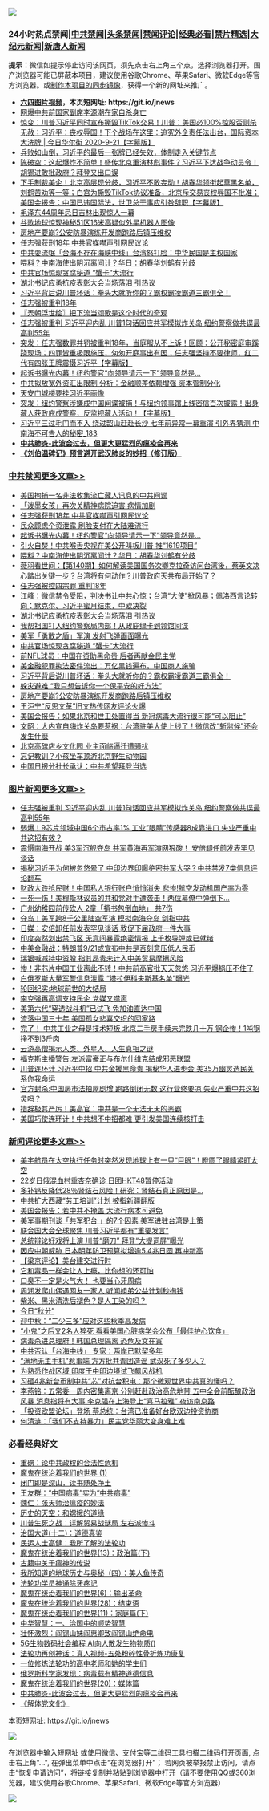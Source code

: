 ![](https://raw.githubusercontent.com/fqnews/bnews/master/64photo/fqnews-qr.jpg)

<div id="tt">
<h3>24小时热点禁闻|<a href="#%E4%B8%AD%E5%85%B1%E7%A6%81%E9%97%BB%E6%9B%B4%E5%A4%9A%E6%96%87%E7%AB%A0">中共禁闻</a>|<a href="#%E5%9B%BE%E7%89%87%E6%96%B0%E9%97%BB%E6%9B%B4%E5%A4%9A%E6%96%87%E7%AB%A0">头条禁闻</a>|<a href="#%E6%96%B0%E9%97%BB%E8%AF%84%E8%AE%BA%E6%9B%B4%E5%A4%9A%E6%96%87%E7%AB%A0">禁闻评论|<a href="#%E5%BF%85%E7%9C%8B%E7%BB%8F%E5%85%B8%E5%A5%BD%E6%96%87">经典必看|<a href="/video.md#%E7%A6%81%E7%89%87%E7%B2%BE%E9%80%89">禁片精选</a>|<a href="https://github.com/fqnews/djy/blob/master/gb/nf1351518.md#1">大纪元新闻</a>|<a href="https://github.com/fqnews/ntdtv/blob/master/gb/prog204.md#1">新唐人新闻</a></h3>
<div><b>提示：</b>微信如提示停止访问该网页，须先点击右上角三个点，选择浏览器打开。国产浏览器可能已屏蔽本项目，建议使用谷歌Chrome、苹果Safari、微软Edge等官方浏览器。或<a href="https://github.com/fqnews/bnews/blob/master/%E5%88%B6%E4%BD%9Cgit%E7%A6%81%E9%97%BB%E9%95%9C%E5%83%8F.md">制作本项目的同步镜像</a>，获得一个新的网址来推广。</div>
<ul>
<li><b><a href="http://d1.bdrive.tk/64.mp4" target="_blank">六四图片视频</a>，本页短网址: https://git.io/jnews</b></li>
<li><a href="/comments/20200922/1400932.md">网爆中共前国家副席李源潮在家自杀身亡</a></li>
<li><a href="/bannedvideo/20200922/1400636.md">惊变：川普习近平同时宣布撕毁TikTok交易！川普：美国必100%控股否则杀无赦；习近平：丧权辱国！下个战场在这里：追究外企责任法出台，国际资本大洗牌 | 今日华尔街 2020-9-21【字幕版】</a></li>
<li><a href="/bannedvideo/20200922/1400879.md">兵败如山倒，习近平的最后一张牌已经失效，体制走入关键节点</a></li>
<li><a href="/bannedvideo/20200922/1400708.md">陈破空：这起爆炸不简单！盛传北京重演林彪事件？习近平下达战争动员令！胡锡进敢批政府？拜登又出口误</a></li>
<li><a href="/bannedvideo/20200922/1400652.md">下手制裁美企！北京高层现分歧，习近平不敢妄动！胡春华领衔起草黑名单，刘鹤苦劝等一等；白宫为撕毁TikTok协议准备，北京斥交易丧权辱国不批准；美国会报告：中国已违国际法，世卫总干事应引咎辞职【字幕版】</a></li>
<li><a href="/cbnews/20200922/1400673.md">毛泽东44周年忌日吉林出现惊人一幕</a></li>
<li><a href="/cnnews/20200922/1400696.md">谷歌地球惊现神秘51区16米高疑似外星机器人图像</a></li>
<li><a href="/cbnews/20200922/1400803.md">房地产要崩?公安防暴演练开发商跑路后镇压维权</a></li>
<li><a href="/cbnews/20200922/1401059.md">任志强获刑18年 中共官媒噤声引网民议论</a></li>
<li><a href="/cnnews/hknews/20200922/1400924.md">中共耍流氓「台海不存在海峡中线」台湾怒打脸：中华民国是主权国家</a></li>
<li><a href="/cbnews/20200922/1400986.md">喂料？中南海使出阴沉离间计？华日：胡春华刘鹤有分歧</a></li>
<li><a href="/cbnews/20200922/1400880.md">中共官场惊现贪腐秘道 “蟹卡”大流行</a></li>
<li><a href="/cbnews/20200922/1400944.md">湖北书记应勇抗疫表彰大会当场落泪 引热议</a></li>
<li><a href="/cbnews/20200922/1400729.md">习近平背后说川普坏话：拳头大就听你的？霸权霸凌霸道三霸俱全！</a></li>
<li><a href="/headline/20200922/1400929.md">任志强被重判18年</a></li>
<li><a href="/ssgc/20200922/1400671.md">〖兲朝浮世绘〗把下流当颂歌是这个时代的奇观</a></li>
<li><a href="/topimagenews/20200922/1401161.md">任志强被重判 习近平迎内乱 川普1句话回应共军模拟炸关岛 纽约警察做共谍最高判55年</a></li>
<li><a href="/bannedvideo/20200922/1400928.md">突发：任志强数罪并罚被重判18年，当庭服从不上诉！回顾：公开秘密庭审蹊跷现场；四罪皆重极限施压，匆匆开庭事出有因；任志强坚持不要律师，红二代有四张王牌震慑习近平【字幕版】</a></li>
<li><a href="/cbnews/20200922/1400998.md">起诉书曝光内幕！纽约警官“向领导请示一下”领导竟然是...</a></li>
<li><a href="/comments/20200922/1400705.md">中共拟放宽外资汇出限制 分析：金融顺差依赖增强 资本管制分化</a></li>
<li><a href="/bannedvideo/20200922/1401168.md">天安门城楼要挂习近平画像</a></li>
<li><a href="/bannedvideo/20200922/1400667.md">突发：纽约警察涉嫌成中国间谍被捕！与纽约领事馆上线密信百次披露！出身藏人获政庇成警察，反监视藏人活动！【字幕版】</a></li>
<li><a href="/comments/20200922/1400940.md">习近平三过毛门而不入 绕过韶山赶赴长沙 七年前异常一幕重演 引外界猜测 中南海不可告人的秘密_183</a></li>
<li><b><a href="/comments/20200211/1275071.md" target="_blank">中共肺炎-此波会过去，但更大更猛烈的瘟疫会再来</a></b></li>
<li><b><a href="/comments/20200207/1272816.md" target="_blank">《刘伯温碑记》预言避开武汉肺炎的妙招（修订版）</a></b></li>
</ul>
</div>

<div class="catlist">
<h3><a href="/cbnews/" target="_blank">中共禁闻</a><span><a href="/cbnews/" target="_blank" rel="nofollow">更多文章>></a></span></h3>
<ul>
<li><a href="/cbnews/20200922/1401133.md" target="_blank">美国拘捕一名非法收集流亡藏人讯息的中共间谍</a></li>
<li><a href="/cbnews/20200922/1401091.md" target="_blank">「泼墨女孩」再次关精神病院迫害 病情加剧</a></li>
<li><a href="/cbnews/20200922/1401059.md" target="_blank">任志强获刑18年 中共官媒噤声引网民议论</a></li>
<li><a href="/cbnews/20200922/1401058.md" target="_blank">民众顾虑个资泄露 刷脸支付在大陆难流行</a></li>
<li><a href="/cbnews/20200922/1400998.md" target="_blank">起诉书曝光内幕！纽约警官“向领导请示一下”领导竟然是&#8230;</a></li>
<li><a href="/cbnews/20200922/1400997.md" target="_blank">引火自焚！中共喉舌央视在美公开叫板川普 推“1619项目”</a></li>
<li><a href="/cbnews/20200922/1400986.md" target="_blank">喂料？中南海使出阴沉离间计？华日：胡春华刘鹤有分歧</a></li>
<li><a href="/cbnews/20200922/1400969.md" target="_blank">薇羽看世间：【第140期】如何解读美国国务次卿克拉奇访问台湾後，蔡英文决心踏出关键一步？台湾将有何动作？川普政府灭共布局开始了？</a></li>
<li><a href="/cbnews/20200922/1400958.md" target="_blank">任志强被控四宗罪 重判18年</a></li>
<li><a href="/cbnews/20200922/1400957.md" target="_blank">江峰：微信禁令受阻，判决书让中共心惊；台湾“大使”掀风暴；佩洛西言论转向；默克尔、习近平蜜月结束，中欧决裂</a></li>
<li><a href="/cbnews/20200922/1400944.md" target="_blank">湖北书记应勇抗疫表彰大会当场落泪 引热议</a></li>
<li><a href="/cbnews/20200922/1400878.md" target="_blank">我帮祖国打入纽约警察局内部！从政庇绿卡到领馆间谍</a></li>
<li><a href="/cbnews/20200922/1400907.md" target="_blank">美军「勇敢之盾」军演 发射飞弹画面曝光</a></li>
<li><a href="/cbnews/20200922/1400880.md" target="_blank">中共官场惊现贪腐秘道 “蟹卡”大流行</a></li>
<li><a href="/cbnews/20200922/1400864.md" target="_blank">前NFL球员：中国在资助黑命贵 后者再献金民主党</a></li>
<li><a href="/cbnews/20200922/1400559.md" target="_blank">美金融犯罪执法密件流出：万亿黑钱遍布，中国商人施骗</a></li>
<li><a href="/cbnews/20200922/1400729.md" target="_blank">习近平背后说川普坏话：拳头大就听你的？霸权霸凌霸道三霸俱全！</a></li>
<li><a href="/cbnews/20200922/1400839.md" target="_blank">躲灾避难 “我只想告诉你一个保平安的好方法”</a></li>
<li><a href="/cbnews/20200922/1400803.md" target="_blank">房地产要崩?公安防暴演练开发商跑路后镇压维权</a></li>
<li><a href="/cbnews/20200922/1400802.md" target="_blank">王沪宁“反思文革”旧文热传网友评论火爆</a></li>
<li><a href="/cbnews/20200922/1400796.md" target="_blank">美国会报告：如果北京和世卫处置得当 新冠病毒大流行很可能“可以阻止”</a></li>
<li><a href="/cbnews/20200922/1400753.md" target="_blank">文昭：大内宣自嗨炸关岛要惹祸；台湾驻美大使上线了！微信改“斩监候”还会发生什麽</a></li>
<li><a href="/cbnews/20200922/1400711.md" target="_blank">北京高碑店乡文化园 业主面临逼迁遭骚扰</a></li>
<li><a href="/cbnews/20200922/1400710.md" target="_blank">忘记教训？小孩坐车顶游北京野生动物园</a></li>
<li><a href="/cbnews/20200922/1400693.md" target="_blank">中国日报分社长承认：中共希望拜登当选</a></li>

</ul>
</div>
<div class="catlist">
<h3><a href="/topimagenews/" target="_blank">图片新闻</a><span><a href="/topimagenews/" target="_blank" rel="nofollow">更多文章>></a></span></h3>
<ul>
<li><a href="/topimagenews/20200922/1401161.md" target="_blank">任志强被重判 习近平迎内乱 川普1句话回应共军模拟炸关岛 纽约警察做共谍最高判55年</a></li>
<li><a href="/topimagenews/20200922/1401088.md" target="_blank">弱爆！9芯片领域中国6个市占率1% 工业&#8221;眼睛&#8221;传感器8成靠进口 失业严重中共这招有效？</a></li>
<li><a href="/topimagenews/20200921/1400580.md" target="_blank">震慑南海开战 美3军沉舰夺岛 共军黄海再军演网狠酸！ 安倍卸任前发表罕见谈话</a></li>
<li><a href="/topimagenews/20200921/1400557.md" target="_blank">揭秘习近平为何被忽悠晕了 中印边界印曝绝密共军大哭？中共禁发7类信息评论翻车</a></li>
<li><a href="/topimagenews/20200921/1400488.md" target="_blank">财政大跌抢民财！中国私人银行账户悄悄消失 悲惨!航空发动机国产率为零</a></li>
<li><a href="/topimagenews/20200921/1400362.md" target="_blank">一死一伤！美穆斯林议员的共和党对手遭袭击！两位幕僚中弹倒下…</a></li>
<li><a href="/topimagenews/20200921/1400305.md" target="_blank">广州幼稚园前传砍人 2童「揹书包倒血地」 共7伤</a></li>
<li><a href="/topimagenews/20200921/1400260.md" target="_blank">夺岛！美军跨8千公里陆空军演 模拟南海夺岛 剑指中共</a></li>
<li><a href="/topimagenews/20200921/1400225.md" target="_blank">日媒：安倍卸任前发表罕见谈话 敦促下届政府一件大事</a></li>
<li><a href="/topimagenews/20200921/1400202.md" target="_blank">印度突然划出禁飞区 无意间暴露绝密情报 上千枚导弹或已就绪</a></li>
<li><a href="/topimagenews/20200921/1400130.md" target="_blank">中美金融战：特朗普9/21或宣布中共是否刻意压低人民币</a></li>
<li><a href="/topimagenews/20200921/1400129.md" target="_blank">瑞银喊减持中资股 指其昂贵未计入中美贸易摩擦风险</a></li>
<li><a href="/topimagenews/20200920/1400010.md" target="_blank">惨！非芯片中国工业离此不转！中共前高官批天天忽悠 习近平爆锅压不住了</a></li>
<li><a href="/topimagenews/20200920/1399866.md" target="_blank">白俄罗斯大量军警信息泄露 “塔拉伊科夫斯基名单”曝光</a></li>
<li><a href="/comments/20200920/582873.md" target="_blank">轮回纪实:地球前世的大结局</a></li>
<li><a href="/topimagenews/20200920/1399813.md" target="_blank">李克强再高调支持民企 党媒又噤声</a></li>
<li><a href="/topimagenews/20200920/1399728.md" target="_blank">美第六代“穿透战斗机”已试飞 免加油直达中国</a></li>
<li><a href="/topimagenews/20200919/1399525.md" target="_blank">流落中国三十年 美国孤女悲喜交织的回家路</a></li>
<li><a href="/topimagenews/20200919/1399457.md" target="_blank">完了！ 中共工业之母是技术短板 北京二手房手续未完跌几十万 钢企惨！1吨钢挣不到3斤肉</a></li>
<li><a href="/comments/20200919/82684.md" target="_blank">云游高僧揭示人类、外星人、人生真相之谜</a></li>
<li><a href="/topimagenews/20200919/1399027.md" target="_blank">福克斯主播警告:左派富豪正与布尔什维克结成邪恶联盟</a></li>
<li><a href="/topimagenews/20200919/1398980.md" target="_blank">川普连环计 习近平中招 中共金援黑命贵 揭秘华人进步会 美35万幽灵选民关系你我命运</a></li>
<li><a href="/topimagenews/20200918/1398855.md" target="_blank">官方封杀:中国房市法拍屋剧增 跑路倒闭无数 这行业终要凉 失业严重中共这招灵吗？</a></li>
<li><a href="/topimagenews/20200918/1398671.md" target="_blank">措辞极其严厉！美高官：中共是一个无法无天的恶霸</a></li>
<li><a href="/topimagenews/20200918/1398542.md" target="_blank">美国巧使连环计！中共想不中招都难 更引发美国连续核打击</a></li>

</ul>
</div>
<div class="catlist">
<h3><a href="/comments/" target="_blank">新闻评论</a><span><a href="/comments/" target="_blank" rel="nofollow">更多文章>></a></span></h3>
<ul>
<li><a href="/comments/20200922/1401210.md" target="_blank">美宇航员在太空执行任务时突然发现地球上有一只“巨眼”！瞪圆了眼睛紧盯太空</a></li>
<li><a href="/comments/20200922/1401209.md" target="_blank">22岁日俄混血村重杏奈确诊 日团HKT48暂停活动</a></li>
<li><a href="/comments/20200922/1401181.md" target="_blank">多补钙反降低28％肾结石风险！研究：肾结石真正原因是&#8230;</a></li>
<li><a href="/comments/20200922/1401158.md" target="_blank">中共扩大西藏“劳工培训”计划 被指新疆翻版</a></li>
<li><a href="/comments/20200922/1401148.md" target="_blank">美国会报告：若中共不掩盖 大流行病本可避免</a></li>
<li><a href="/comments/20200922/1401147.md" target="_blank">美军事期刊谈「共军犯台 」的7个因素 美军进驻台湾是上策</a></li>
<li><a href="/comments/20200922/1401121.md" target="_blank">联合国大会全球聚焦 川普习近平都有“重要发言”</a></li>
<li><a href="/comments/20200922/1401120.md" target="_blank">总统辩论好戏将上演 川普“磨刀” 拜登“大提词屏”曝光</a></li>
<li><a href="/comments/20200922/1401119.md" target="_blank">因应中朝威胁 日本明年防卫预算拟增逾5.4兆日圆 再冲新高</a></li>
<li><a href="/comments/20200922/1401118.md" target="_blank">【梁京评论】美台建交进行时</a></li>
<li><a href="/comments/20200922/1401069.md" target="_blank">它和毒品一样会让人上瘾，比你想的还可怕</a></li>
<li><a href="/comments/20200922/1401068.md" target="_blank">口臭不一定是火气大！ 也要当心牙周病</a></li>
<li><a href="/comments/20200922/1401067.md" target="_blank">周润发爬山偶遇网友一家人 听闻姐弟公益计划秒掏钱</a></li>
<li><a href="/comments/20200922/1401051.md" target="_blank">紫米、黑米清洗后褪色？是人工染的吗？</a></li>
<li><a href="/comments/20200922/1401050.md" target="_blank">今日“秋分”</a></li>
<li><a href="/comments/20200922/1401049.md" target="_blank">迎中秋：“二少三多”应对这些秋季高发病</a></li>
<li><a href="/comments/20200922/1401048.md" target="_blank">“小鬼”之后又2名人猝死 看看美国心脏病学会公布「最佳护心饮食」</a></li>
<li><a href="/comments/20200922/1401044.md" target="_blank">病毒杀进总理府！韩国总理隔离 恐危及文在寅</a></li>
<li><a href="/comments/20200922/1401042.md" target="_blank">中共否认「台海中线」 专家：两岸已默契多年</a></li>
<li><a href="/comments/20200922/1401020.md" target="_blank">“满地无主手机”惹事端 方方批共青团造谣 武汉死了多少人？</a></li>
<li><a href="/comments/20200922/1401003.md" target="_blank">为熟悉作战区域 印度于中印边境试飞飙风战机</a></li>
<li><a href="/comments/20200922/1401002.md" target="_blank">习砸4兆新台币制中共“芯”对抗台积电：那个微观世界中共真的懂吗？</a></li>
<li><a href="/comments/20200922/1400991.md" target="_blank">李燕铭：五常委一周内密集离京 分别赶赴政治高危地带 五中全会前酝酿政治风暴 消息指将有大事 李克强在上海登上“喜马拉雅” 夜访南京路</a></li>
<li><a href="/comments/20200922/1400990.md" target="_blank">「投资欧盟论坛」登场 蔡总统：台湾已准备好台欧双边投资协商</a></li>
<li><a href="/comments/20200922/1400988.md" target="_blank">何清涟：「我们不支持暴力」民主党华丽大变身难上难</a></li>

</ul>
</div>

<div class="catlist">
<h3>必看经典好文</h3>
<ul>
<li><a href="/comments/20200705/783271.md" target="_blank">重磅：论中共政权的合法性危机</a></li>
<li><a href="/topimagenews/20180519/944624.md" target="_blank">魔鬼在统治着我们的世界 (1)</a></li>
<li><a href="/tculture/20200803/1373949.md" target="_blank">闭门即是深山，读书随处净土</a></li>
<li><a href="/comments/20200318/1295755.md" target="_blank">王友群：“中国病毒”实为“中共病毒”</a></li>
<li><a href="/comments/20200224/1282494.md" target="_blank">魏仁：张天师治瘟疫的妙法</a></li>
<li><a href="/cbnews/20190219/1083302.md" target="_blank">历史的天空：和嫦娥的道缘</a></li>
<li><a href="/comments/20200908/1392745.md" target="_blank">川普生死之战：详解贸易战谜局 左右派惨斗</a></li>
<li><a href="/cbnews/20180318/916241.md" target="_blank">治国大道(十二)：道德真鉴</a></li>
<li><a href="/ccpdope/20200729/1369047.md" target="_blank">民运人士高健：我所了解的法轮功</a></li>
<li><a href="/topimagenews/20180602/951960.md" target="_blank">魔鬼在统治着我们的世界(13)：政治篇(下)</a></li>
<li><a href="/ccpdope/20200531/1337409.md" target="_blank">古籍中关于瘟神的传说</a></li>
<li><a href="/tculture/xiulian/20170729/799172.md" target="_blank">我所知道的地球历史与奥秘（四）：美人鱼传奇</a></li>
<li><a href="/health/20170626/780263.md" target="_blank">法轮功学员神通除牙疼记</a></li>
<li><a href="/topimagenews/20180524/947358.md" target="_blank">魔鬼在统治着我们的世界(6)：输出革命</a></li>
<li><a href="/comments/20181228/1054609.md" target="_blank">魔鬼在统治着我们的世界(28)：结束语</a></li>
<li><a href="/topimagenews/20180530/950691.md" target="_blank">魔鬼在统治着我们的世界(11)：家庭篇(下)</a></li>
<li><a href="/comments/20200605/1340202.md" target="_blank">中华智慧：一、治国中的顺势智慧</a></li>
<li><a href="/cbnews/20200727/1366904.md" target="_blank">壮怀激烈：阎锡山妹阎惠卿致阎锡山绝命电</a></li>
<li><a href="/topimagenews/20200527/1335347.md" target="_blank">5G生物数码社会编程 AI向人散发生物物质()</a></li>
<li><a href="/comments/20190516/1128964.md" target="_blank">法轮功再创神话：真人视频-五处粉碎性骨折炼功康复</a></li>
<li><a href="/cbnews/20200702/1354550.md" target="_blank">一位修炼法轮功的高中老师和她的学生们</a></li>
<li><a href="/cbnews/20200823/1384378.md" target="_blank">俄罗斯科学家发现：病毒载有精神道德信息</a></li>
<li><a href="/comments/20180725/976787.md" target="_blank">魔鬼在统治着我们的世界(20)：媒体篇</a></li>
<li><a href="/comments/20200211/1275071.md" target="_blank">中共肺炎-此波会过去，但更大更猛烈的瘟疫会再来</a></li>
<li><a href="/bookwiki/20130610/138400.md" target="_blank">《解体党文化》</a></li>

</ul>
</div>

本页短网址: https://git.io/jnews

![](https://raw.githubusercontent.com/fqnews/bnews/master/64photo/fqnews-qr.jpg)

在浏览器中输入短网址 或使用微信、支付宝等二维码工具扫描二维码打开页面, 点击右上角"...", 在弹出菜单中点击“在浏览器打开”； 若网页被举报禁止访问，请点击“恢复申请访问”，将链接复制并粘贴到浏览器中打开（请不要使用QQ或360浏览器，建议使用谷歌Chrome、苹果Safari、微软Edge等官方浏览器）

![](https://raw.githubusercontent.com/fqnews/bnews/master/64photo/wx.jpg)